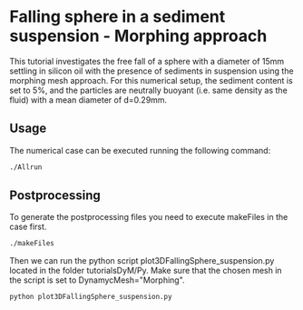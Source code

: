  Falling sphere in a sediment suspension - Morphing approach
 ============

This tutorial investigates the free fall of a sphere with a diameter of 15mm settling in silicon oil with  the presence of sediments in suspension using the morphing mesh approach. For this numerical setup, the sediment content is set to 5%, and the particles are neutrally buoyant (i.e. same density as the fluid) with a mean diameter of d=0.29mm.


Usage
-----

The numerical case can be executed running the following command:
```bash
./Allrun
```

Postprocessing
---------

To generate the postprocessing files you need to execute makeFiles in the case first. 

```bash
./makeFiles
```

Then we can run the python script plot3DFallingSphere_suspension.py located in the folder tutorialsDyM/Py. Make sure that the chosen mesh in the script is set to DynamycMesh="Morphing".

```bash
python plot3DFallingSphere_suspension.py
```

